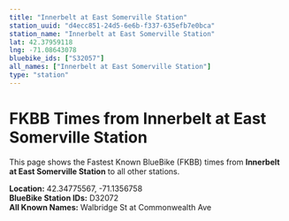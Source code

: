 ```yaml
---
title: "Innerbelt at East Somerville Station"
station_uuid: "d4ecc851-24d5-6e6b-f337-635efb7e0bca"
station_name: "Innerbelt at East Somerville Station"
lat: 42.37959118
lng: -71.08643078
bluebike_ids: ["S32057"]
all_names: ["Innerbelt at East Somerville Station"]
type: "station"
---
```


# FKBB Times from Innerbelt at East Somerville Station

This page shows the Fastest Known BlueBike (FKBB) times from **Innerbelt at East Somerville Station** to all other stations.

**Location:** 42.34775567, -71.1356758  
**BlueBike Station IDs:** D32072  
**All Known Names:** Walbridge St at Commonwealth Ave

